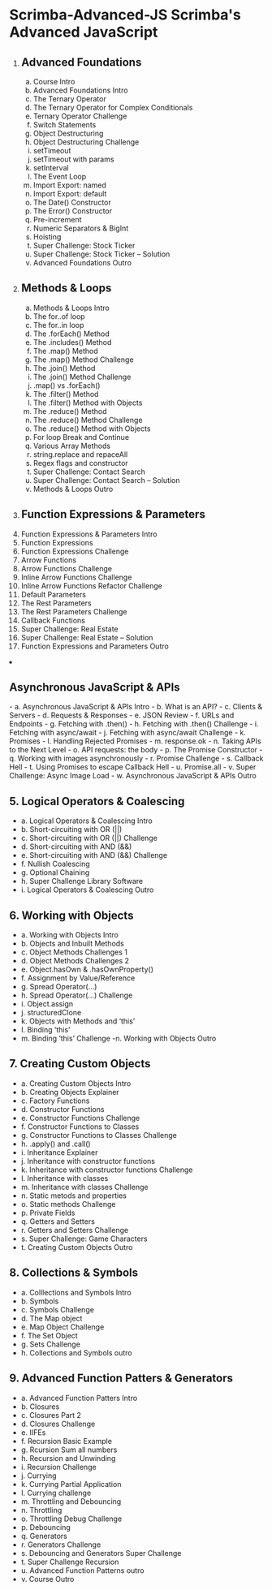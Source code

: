 # Scrimba-Advanced-JS Scrimba's Advanced JavaScript

<ol type="1">
  <li><h2>Advanced Foundations</h2>
  <ol type="a">
    <li>Course Intro</li>
    <li>Advanced Foundations Intro</li>
    <li>The Ternary Operator</li>
    <li>The Ternary Operator for Complex Conditionals</li>
    <li>Ternary Operator Challenge</li>
    <li>Switch Statements</li>
    <li>Object Destructuring</li>
    <li>Object Destructuring Challenge</li>
    <li>setTimeout</li>
    <li>setTimeout with params</li>
    <li>setInterval</li>
    <li>The Event Loop</li>
    <li>Import Export: named</li>
    <li>Import Export: default</li>
    <li>The Date() Constructor</li>
    <li>The Error() Constructor</li>
    <li>Pre-increment</li>
    <li>Numeric Separators & BigInt</li>
    <li>Hoisting</li>
    <li>Super Challenge: Stock Ticker</li>
    <li>Super Challenge: Stock Ticker – Solution</li>
    <li>Advanced Foundations Outro</li>
  </ol>
  </li>
  <li><h2>Methods & Loops</h2>
  <ol type="a">
    <li>Methods & Loops Intro</li>
    <li>The for..of loop</li>
    <li>The for..in loop</li>
    <li>The .forEach() Method</li>
    <li>The .includes() Method</li>
    <li>The .map() Method</li>
    <li>The .map() Method Challenge</li>
    <li>The .join() Method</li>
    <li>The .join() Method Challenge</li>
    <li>.map() vs .forEach()</li>
    <li>The .filter() Method</li>
    <li>The .filter() Method with Objects</li>
    <li>The .reduce() Method</li>
    <li>The .reduce() Method Challenge</li>
    <li>The .reduce() Method with Objects</li>
    <li>For loop Break and Continue</li>
    <li>Various Array Methods</li>
    <li>string.replace and repaceAll</li>
    <li>Regex flags and constructor</li>
    <li>Super Challenge: Contact Search</li>
    <li>Super Challenge: Contact Search – Solution</li>
    <li>Methods & Loops Outro</li>
  </ol>
  </li>
  <li><h2>Function Expressions & Parameters</h2>
    <li>Function Expressions & Parameters Intro</li>
    <li>Function Expressions</li>
    <li>Function Expressions Challenge</li>
    <li>Arrow Functions</li>
    <li>Arrow Functions Challenge</li>
    <li>Inline Arrow Functions Challenge</li>
    <li>Inline Arrow Functions Refactor Challenge</li>
    <li>Default Parameters</li>
    <li>The Rest Parameters</li>
    <li>The Rest Parameters Challenge</li>
    <li>Callback Functions</li>
    <li>Super Challenge: Real Estate</li>
    <li>Super Challenge: Real Estate – Solution</li>
    <li>Function Expressions and Parameters Outro</li>
    </ol>
	</li>
	<li><h2>Asynchronous JavaScript & APIs</h2>
  - a.	Asynchronous JavaScript  & APIs Intro
  - b.	What is an API?
  - c.	Clients & Servers
  - d.	Requests & Responses
  - e.	JSON Review
  - f.	URLs and Endpoints
  - g.	Fetching with .then()
  - h.	Fetching with .then() Challenge
  - i.	Fetching with async/await
  - j.	Fetching with async/await Challenge
  - k.	Promises
  - l.	Handling Rejected Promises
  - m.	response.ok
  - n.	Taking APIs to the Next Level
  - o.	API requests: the body
  - p.	The Promise Constructor
  - q.	Working with images asynchronously
  - r.	Promise Challenge
  - s.	Callback Hell
  - t.	Using Promises to escape Callback Hell
  - u.	Promise.all
  - v.	Super Challenge: Async Image Load
  - w.	Asynchronous JavaScript & APIs Outro
  
  ## 5.	Logical Operators & Coalescing
  - a.	Logical Operators & Coalescing Intro
  - b.	Short-circuiting with OR (||)
  - c.	Short-circuiting with OR (||) Challenge
  - d.	Short-circuiting with AND (&&)
  - e.	Short-circuiting with AND (&&) Challenge
  - f.	Nullish Coalescing
  - g.	Optional Chaining
  - h.	Super Challenge Library Software
  - i.	Logical Operators & Coalescing Outro
  
  ## 6.	Working with Objects
  - a.	Working with Objects Intro
  - b.	Objects and Inbuilt Methods
  - c.	Object Methods Challenges 1
  - d.	Object Methods Challenges 2
  - e.	Object.hasOwn & .hasOwnProperty()
  - f.	Assignment by Value/Reference
  - g.	Spread Operator(…)
  - h.	Spread Operator(…) Challenge
  - i.	 Object.assign
  - j.	structuredClone
  - k.	Objects with Methods and ‘this’
  - l.	Binding ‘this’
  - m.	Binding ‘this’ Challenge
  -n.	Working with Objects Outro
  
  ## 7.	Creating Custom Objects
  - a.	Creating Custom Objects Intro
  - b.	Creating Objects Explainer
  - c.	Factory Functions
  - d.	Constructor Functions
  - e.	Constructor Functions Challenge
  - f.	Constructor Functions to Classes
  - g.	Constructor Functions to Classes Challenge
  - h.	.apply() and .call()
  - i.	Inheritance Explainer
  - j.	Inheritance with constructor functions
  - k.	Inheritance with constructor functions Challenge
  - l.	Inheritance with classes
  - m.	Inheritance with classes Challenge
  - n.	Static metods and properties
  - o.	Static methods Challenge
  - p.	Private Fields
  - q.	Getters and Setters
  - r.	Getters and Setters Challenge
  - s.	Super Challenge: Game Characters
  - t.	Creating Custom Objects Outro

  ## 8.	Collections & Symbols
  - a.	Colllections and Symbols Intro
  - b.	Symbols
  - c.	Symbols Challenge
  - d.	The Map object
  - e.	Map Object Challenge
  - f.	The Set Object
  - g.	Sets Challenge
  - h.	Collections and Symbols outro

  ## 9.	Advanced Function Patters & Generators
  - a.	Advanced Function Patters Intro
  - b.	Closures
  - c.	Closures Part 2
  - d.	Closures Challenge
  - e.	IIFEs
  - f.	Recursion Basic Example
  - g.	Rcursion Sum all numbers
  - h.	Recursion and Unwinding
  - i.	Recursion Challenge
  - j.	Currying
  - k.	Currying Partial Application
  - l.	Currying challenge
  - m.	Throttling and Debouncing
  - n.	Throttling
  - o.	Throttling Debug Challenge
  - p.	Debouncing
  - q.	Generators
  - r.	Generators Challenge
  - s.	Debouncing and Generators Super Challenge
  - t.	Super Challenge Recursion
  - u.	Advanced Function Patterns outro
  - v.	Course Outro
